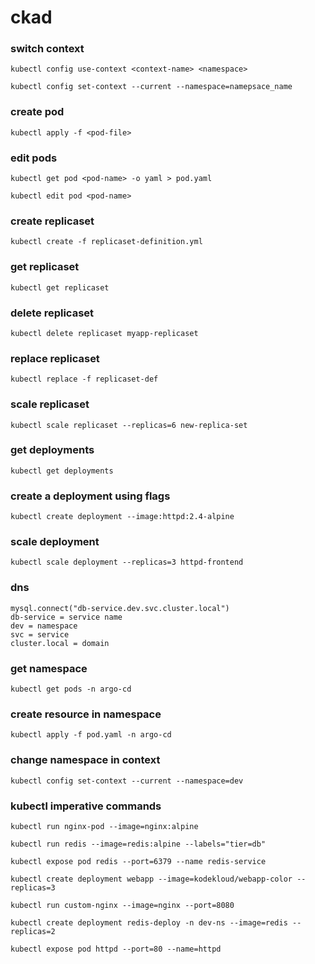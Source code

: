 # ckad
### switch context
```
kubectl config use-context <context-name> <namespace>
```
```
kubectl config set-context --current --namespace=namepsace_name
```

### create pod
```
kubectl apply -f <pod-file>
```
### edit pods
```
kubectl get pod <pod-name> -o yaml > pod.yaml
```
```
kubectl edit pod <pod-name>
```
### create replicaset
```
kubectl create -f replicaset-definition.yml
```
### get replicaset
```
kubectl get replicaset
```
### delete replicaset
```
kubectl delete replicaset myapp-replicaset
```
### replace replicaset
```
kubectl replace -f replicaset-def
```
### scale replicaset
```
kubectl scale replicaset --replicas=6 new-replica-set
```
### get deployments
```
kubectl get deployments
```
### create a deployment using flags
```
kubectl create deployment --image:httpd:2.4-alpine
```
### scale deployment
```
kubectl scale deployment --replicas=3 httpd-frontend
```
### dns
```
mysql.connect("db-service.dev.svc.cluster.local")
db-service = service name
dev = namespace
svc = service
cluster.local = domain
```
### get namespace
```
kubectl get pods -n argo-cd
```
### create resource in namespace
```
kubectl apply -f pod.yaml -n argo-cd
```
### change namespace in context
```
kubectl config set-context --current --namespace=dev
```
### kubectl imperative commands
```
kubectl run nginx-pod --image=nginx:alpine
```
```
kubectl run redis --image=redis:alpine --labels="tier=db"
```
```
kubectl expose pod redis --port=6379 --name redis-service
```
```
kubectl create deployment webapp --image=kodekloud/webapp-color --replicas=3
```
```
kubectl run custom-nginx --image=nginx --port=8080
```
```
kubectl create deployment redis-deploy -n dev-ns --image=redis --replicas=2
```
```
kubectl expose pod httpd --port=80 --name=httpd
```
